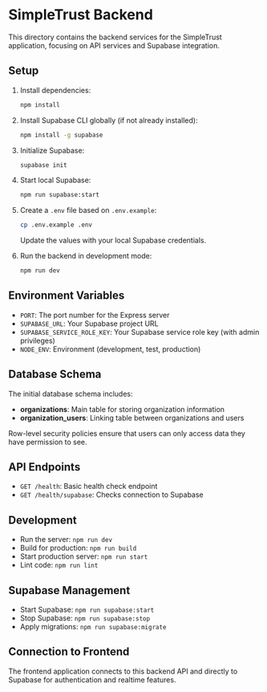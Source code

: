 # SimpleTrust Backend

This directory contains the backend services for the SimpleTrust application, focusing on API services and Supabase integration.

## Setup

1. Install dependencies:
   ```bash
   npm install
   ```

2. Install Supabase CLI globally (if not already installed):
   ```bash
   npm install -g supabase
   ```

3. Initialize Supabase:
   ```bash
   supabase init
   ```

4. Start local Supabase:
   ```bash
   npm run supabase:start
   ```

5. Create a `.env` file based on `.env.example`:
   ```bash
   cp .env.example .env
   ```
   Update the values with your local Supabase credentials.

6. Run the backend in development mode:
   ```bash
   npm run dev
   ```

## Environment Variables

- `PORT`: The port number for the Express server
- `SUPABASE_URL`: Your Supabase project URL
- `SUPABASE_SERVICE_ROLE_KEY`: Your Supabase service role key (with admin privileges)
- `NODE_ENV`: Environment (development, test, production)

## Database Schema

The initial database schema includes:

- **organizations**: Main table for storing organization information
- **organization_users**: Linking table between organizations and users

Row-level security policies ensure that users can only access data they have permission to see.

## API Endpoints

- `GET /health`: Basic health check endpoint
- `GET /health/supabase`: Checks connection to Supabase

## Development

- Run the server: `npm run dev`
- Build for production: `npm run build`
- Start production server: `npm run start`
- Lint code: `npm run lint`

## Supabase Management

- Start Supabase: `npm run supabase:start`
- Stop Supabase: `npm run supabase:stop`
- Apply migrations: `npm run supabase:migrate`

## Connection to Frontend

The frontend application connects to this backend API and directly to Supabase for authentication and realtime features. 